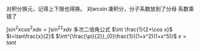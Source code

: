 对积分换元，记得上下限也得换。
对$\arcsin$凑积分，分子系数放到了分母
系数乘错了

$\int \sin^2x\cos^2xdx=\int\sin^22xdx$  多次二倍角公式
$\int \frac{1}{2+\cos x}$ $t=\tan\frac{x}{2}$
$\int^{\frac{\pi}{2}}_{0}\frac{1}{(1+x^2)(1+x^5)}$  $x=tant$
